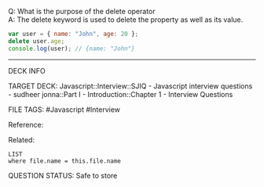 Q: What is the purpose of the delete operator  
A: The delete keyword is used to delete the property as well as its value.
```javascript
var user = { name: "John", age: 20 };
delete user.age;
console.log(user); // {name: "John"}
```
<!--ID: 1693596716772-->

---

DECK INFO

TARGET DECK: Javascript::Interview::SJIQ - Javascript interview questions - sudheer jonna::Part I - Introduction::Chapter 1 - Interview Questions

FILE TAGS: #Javascript #Interview

Reference:

Related:

```dataview
LIST
where file.name = this.file.name
```

QUESTION STATUS: Safe to store